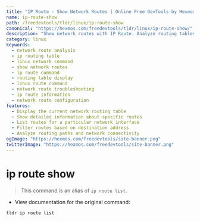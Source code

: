 ```yaml
---
title: "IP Route - Show Network Routes | Online Free DevTools by Hexmos"
name: ip-route-show
path: /freedevtools/tldr/linux/ip-route-show
canonical: "https://hexmos.com/freedevtools/tldr/linux/ip-route-show/"
description: "Show network routes with IP Route. Analyze routing tables and manage network traffic on Linux systems. Free online tool, no registration required."
category: linux
keywords:
  - network route analysis
  - ip routing table
  - linux network command
  - show network routes
  - ip route command
  - routing table display
  - linux route command
  - network route troubleshooting
  - ip route information
  - network route configuration
features:
  - Display the current network routing table
  - Show detailed information about specific routes
  - List routes for a particular network interface
  - Filter routes based on destination address
  - Analyze routing paths and network connectivity
ogImage: "https://hexmos.com/freedevtools/site-banner.png"
twitterImage: "https://hexmos.com/freedevtools/site-banner.png"
---
```


# ip route show

> This command is an alias of `ip route list`.

- View documentation for the original command:

`tldr ip route list`
